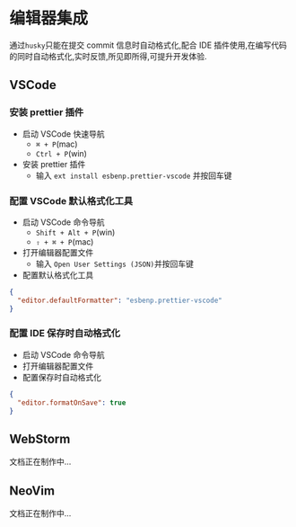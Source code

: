 # 编辑器集成

通过`husky`只能在提交 commit 信息时自动格式化,配合 IDE 插件使用,在编写代码的同时自动格式化,实时反馈,所见即所得,可提升开发体验.

## VSCode

### 安装 prettier 插件

- 启动 VSCode 快速导航
  - `⌘ + P`(mac)
  - `Ctrl + P`(win)
- 安装 prettier 插件
  - 输入 `ext install esbenp.prettier-vscode` 并按回车键

### 配置 VSCode 默认格式化工具

- 启动 VSCode 命令导航
  - `Shift + Alt + P`(win)
  - `⇧ + ⌘ + P`(mac)
- 打开编辑器配置文件
  - 输入 `Open User Settings (JSON)`并按回车键
- 配置默认格式化工具

```json
{
  "editor.defaultFormatter": "esbenp.prettier-vscode"
}
```

### 配置 IDE 保存时自动格式化

- 启动 VSCode 命令导航
- 打开编辑器配置文件
- 配置保存时自动格式化

```json
{
  "editor.formatOnSave": true
}
```

## WebStorm

文档正在制作中...

## NeoVim

文档正在制作中...
